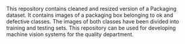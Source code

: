 This repository contains cleaned and resized version of a Packaging dataset. It contains images of a packaging box belonging to ok and defective classes. The images of both classes have been divided into training 
and testing sets. This repository can be used for developing machine vision systems for the quality department.
